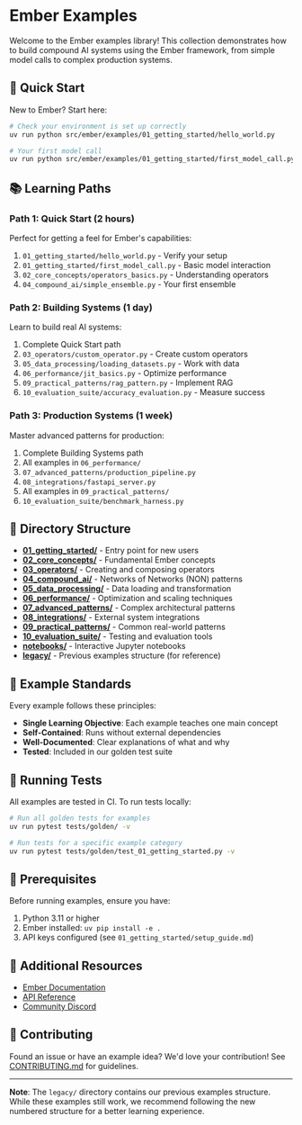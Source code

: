 # Ember Examples

Welcome to the Ember examples library! This collection demonstrates how to build compound AI systems using the Ember framework, from simple model calls to complex production systems.

## 🚀 Quick Start

New to Ember? Start here:

```bash
# Check your environment is set up correctly
uv run python src/ember/examples/01_getting_started/hello_world.py

# Your first model call
uv run python src/ember/examples/01_getting_started/first_model_call.py
```

## 📚 Learning Paths

### Path 1: Quick Start (2 hours)
Perfect for getting a feel for Ember's capabilities:
1. `01_getting_started/hello_world.py` - Verify your setup
2. `01_getting_started/first_model_call.py` - Basic model interaction
3. `02_core_concepts/operators_basics.py` - Understanding operators
4. `04_compound_ai/simple_ensemble.py` - Your first ensemble

### Path 2: Building Systems (1 day)
Learn to build real AI systems:
1. Complete Quick Start path
2. `03_operators/custom_operator.py` - Create custom operators
3. `05_data_processing/loading_datasets.py` - Work with data
4. `06_performance/jit_basics.py` - Optimize performance
5. `09_practical_patterns/rag_pattern.py` - Implement RAG
6. `10_evaluation_suite/accuracy_evaluation.py` - Measure success

### Path 3: Production Systems (1 week)
Master advanced patterns for production:
1. Complete Building Systems path
2. All examples in `06_performance/`
3. `07_advanced_patterns/production_pipeline.py`
4. `08_integrations/fastapi_server.py`
5. All examples in `09_practical_patterns/`
6. `10_evaluation_suite/benchmark_harness.py`

## 📁 Directory Structure

- **[01_getting_started/](./01_getting_started/)** - Entry point for new users
- **[02_core_concepts/](./02_core_concepts/)** - Fundamental Ember concepts
- **[03_operators/](./03_operators/)** - Creating and composing operators
- **[04_compound_ai/](./04_compound_ai/)** - Networks of Networks (NON) patterns
- **[05_data_processing/](./05_data_processing/)** - Data loading and transformation
- **[06_performance/](./06_performance/)** - Optimization and scaling techniques
- **[07_advanced_patterns/](./07_advanced_patterns/)** - Complex architectural patterns
- **[08_integrations/](./08_integrations/)** - External system integrations
- **[09_practical_patterns/](./09_practical_patterns/)** - Common real-world patterns
- **[10_evaluation_suite/](./10_evaluation_suite/)** - Testing and evaluation tools
- **[notebooks/](./notebooks/)** - Interactive Jupyter notebooks
- **[legacy/](./legacy/)** - Previous examples structure (for reference)

## 🎯 Example Standards

Every example follows these principles:
- **Single Learning Objective**: Each example teaches one main concept
- **Self-Contained**: Runs without external dependencies
- **Well-Documented**: Clear explanations of what and why
- **Tested**: Included in our golden test suite

## 🧪 Running Tests

All examples are tested in CI. To run tests locally:

```bash
# Run all golden tests for examples
uv run pytest tests/golden/ -v

# Run tests for a specific example category
uv run pytest tests/golden/test_01_getting_started.py -v
```

## 🔧 Prerequisites

Before running examples, ensure you have:

1. Python 3.11 or higher
2. Ember installed: `uv pip install -e .`
3. API keys configured (see `01_getting_started/setup_guide.md`)

## 📖 Additional Resources

- [Ember Documentation](https://docs.ember.ai)
- [API Reference](https://api.ember.ai)
- [Community Discord](https://discord.gg/ember)

## 🤝 Contributing

Found an issue or have an example idea? We'd love your contribution! See [CONTRIBUTING.md](../../../CONTRIBUTING.md) for guidelines.

---

**Note**: The `legacy/` directory contains our previous examples structure. While these examples still work, we recommend following the new numbered structure for a better learning experience.